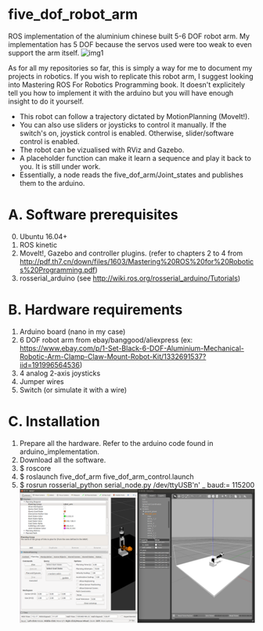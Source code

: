 # five_dof_robot_arm
ROS implementation of the aluminium chinese built 5-6 DOF robot arm. My implementation has 5 DOF because the servos used were too weak to even support the arm itself.
![img1](pictures/robot_arm.jpg?w=10)

As for all my repositories so far, this is simply a way for me to document my projects in robotics. If you wish to replicate this robot arm, I suggest looking into Mastering ROS For Robotics Programming book. It doesn't explicitely tell you how to implement it with the arduino but you will have enough insight to do it yourself.

- This robot can follow a trajectory dictated by MotionPlanning (MoveIt!). 
- You can also use sliders or joysticks to control it manually. If the switch's on, joystick control is enabled. Otherwise, slider/software control is enabled.
- The robot can be vizualised with RViz and Gazebo. 
- A placeholder function can make it learn a sequence and play it back to you. It is still under work. 
- Essentially, a node reads the five_dof_arm/Joint_states and publishes them to the arduino.

# A. Software prerequisites
  0. Ubuntu 16.04+
  1. ROS kinetic
  2. MoveIt!, Gazebo and controller plugins. (refer to chapters 2 to 4 from  http://pdf.th7.cn/down/files/1603/Mastering%20ROS%20for%20Robotics%20Programming.pdf)
  3. rosserial_arduino (see http://wiki.ros.org/rosserial_arduino/Tutorials)
  
# B. Hardware requirements
  1. Arduino board (nano in my case)
  2. 6 DOF robot arm from ebay/banggood/aliexpress (ex: https://www.ebay.com/p/1-Set-Black-6-DOF-Aluminium-Mechanical-Robotic-Arm-Clamp-Claw-Mount-Robot-Kit/1332691537?iid=191996564536)
  3. 4 analog 2-axis joysticks
  4. Jumper wires
  5. Switch (or simulate it with a wire)
  
# C. Installation
  1. Prepare all the hardware. Refer to the arduino code found in arduino_implementation.
  2. Download all the software.
  3. $ roscore
  4. $ roslaunch five_dof_arm five_dof_arm_control.launch
  5. $ rosrun rosserial_python serial_node.py /dev/ttyUSB'n' _ baud:= 115200
  ![img2](pictures/rviz_moveit_gazebo.png)
